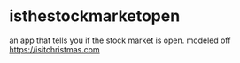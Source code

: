 # isthestockmarketopen
an app that tells you if the stock market is open. modeled off https://isitchristmas.com
